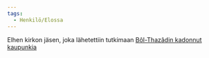 ```yaml
---
tags:
  - Henkilö/Elossa
---
```

Elhen kirkon jäsen, joka lähetettiin tutkimaan [Bôl-Thazâdin kadonnut kaupunkia](Bôl-Thazâdin%20kadonnut%20kaupunki.md)
